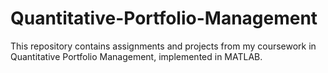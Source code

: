 # Quantitative-Portfolio-Management
This repository contains assignments and projects from my coursework in Quantitative Portfolio Management, implemented in MATLAB.
